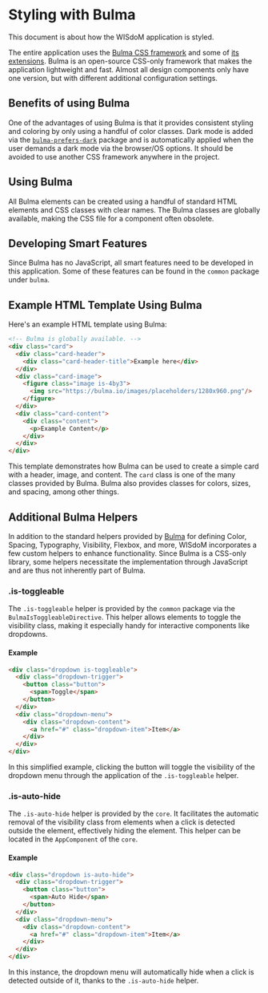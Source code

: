 # Styling with Bulma

This document is about how the WISdoM application is styled.

The entire application uses the [Bulma CSS framework](https://bulma.io) and some 
of [its extensions](https://bulma.io/extensions/). 
Bulma is an open-source CSS-only framework that makes the application 
lightweight and fast. 
Almost all design components only have one version, but with different 
additional configuration settings.

## Benefits of using Bulma

One of the advantages of using Bulma is that it provides consistent styling and 
coloring by only using a handful of color classes. 
Dark mode is added via the 
[`bulma-prefers-dark`](https://www.npmjs.com/package/bulma-prefers-dark) package 
and is automatically applied when the user demands a dark mode via the 
browser/OS options. 
It should be avoided to use another CSS framework anywhere in the project.

## Using Bulma

All Bulma elements can be created using a handful of standard HTML elements and 
CSS classes with clear names. 
The Bulma classes are globally available, making the CSS file for a component 
often obsolete.

## Developing Smart Features

Since Bulma has no JavaScript, all smart features need to be developed in this 
application. 
Some of these features can be found in the `common` package under `bulma`.

## Example HTML Template Using Bulma

Here's an example HTML template using Bulma:

```html
<!-- Bulma is globally available. -->
<div class="card">
  <div class="card-header">
    <div class="card-header-title">Example here</div>
  </div>
  <div class="card-image">
    <figure class="image is-4by3">
      <img src="https://bulma.io/images/placeholders/1280x960.png"/>
    </figure>
  </div>
  <div class="card-content">
    <div class="content">
      <p>Example Content</p>
    </div>
  </div>
</div>
```

This template demonstrates how Bulma can be used to create a simple card with a 
header, image, and content. 
The `card` class is one of the many classes provided by Bulma. 
Bulma also provides classes for colors, sizes, and spacing, among other things.

## Additional Bulma Helpers

In addition to the standard helpers provided by
[Bulma](https://bulma.io/documentation/helpers/)
for defining Color, Spacing, Typography, Visibility, Flexbox, and more,
WISdoM incorporates a few custom helpers to enhance functionality.
Since Bulma is a CSS-only library, some helpers necessitate the implementation 
through JavaScript and are thus not inherently part of Bulma.

### .is-toggleable

The `.is-toggleable` helper is provided by the `common` package via the 
`BulmaIsToggleableDirective`. 
This helper allows elements to toggle the visibility class, making it especially 
handy for interactive components like dropdowns.

#### Example

```html
<div class="dropdown is-toggleable">
  <div class="dropdown-trigger">
    <button class="button">
      <span>Toggle</span>
    </button>  
  </div>
  <div class="dropdown-menu">
    <div class="dropdown-content">
      <a href="#" class="dropdown-item">Item</a>
    </div>
  </div>
</div>
```

In this simplified example, clicking the button will toggle the visibility of 
the dropdown menu through the application of the `.is-toggleable` helper.

### .is-auto-hide

The `.is-auto-hide` helper is provided by the `core`.
It facilitates the automatic removal of the visibility class from elements when 
a click is detected outside the element, effectively hiding the element.
This helper can be located in the `AppComponent` of the `core`.

#### Example

```html
<div class="dropdown is-auto-hide">
  <div class="dropdown-trigger">
    <button class="button">
      <span>Auto Hide</span>
    </button>
  </div>
  <div class="dropdown-menu">
    <div class="dropdown-content">
      <a href="#" class="dropdown-item">Item</a>
    </div>
  </div>
</div>
```

In this instance, the dropdown menu will automatically hide when a click is 
detected outside of it, thanks to the `.is-auto-hide` helper.
